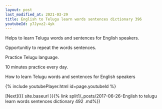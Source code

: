 ```yaml
---
layout: post
last_modified_at: 2021-03-29
title: English to Telugu learn words sentences dictionary 396 
youtubeId: y7Jyvz2-4yk
---
```

 
 
Helps to learn Telugu words and sentences for English speakers.

Opportunitiy to repeat the words sentences. 

Practice Telugu language. 
 
10 minutes practice every day. 
 
How to learn Telugu words and sentences for English speakers 
 
{% include youtubePlayer.html id=page.youtubeId %}
 
 
[Next]({{ site.baseurl }}{% link  split1/_posts/2017-06-26-English to telugu learn words sentences dictionary 492 .md%})
 
